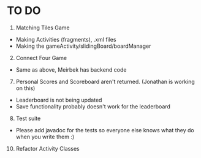 # TO DO
1. Matching Tiles Game
 + Making Activities (fragments), .xml files
 + Making the gameActivity/slidingBoard/boardManager

2. Connect Four Game
 + Same as above, Meirbek has backend code

7. Personal Scores and Scoreboard aren't returned. (Jonathan is working on this)
 + Leaderboard is not being updated
 + Save functionality probably doesn't work for the leaderboard


8. Test suite
 + Please add javadoc for the tests so everyone else knows what they do when you write them :)

10. Refactor Activity Classes